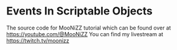 # Events In Scriptable Objects
The source code for MooNiZZ tutorial which can be found over at https://youtube.com/@MooNiZZ
You can find my livestream at https://twitch.tv/moonizz

